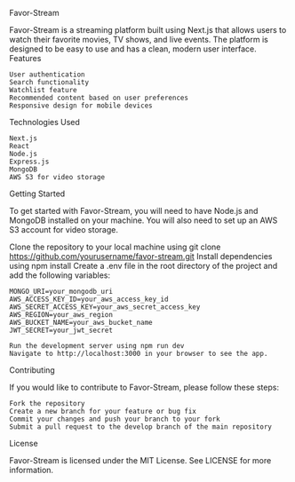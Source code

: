 Favor-Stream

Favor-Stream is a streaming platform built using Next.js that allows users to
watch their favorite movies, TV shows, and live events. The platform is designed
to be easy to use and has a clean, modern user interface. Features

    User authentication
    Search functionality
    Watchlist feature
    Recommended content based on user preferences
    Responsive design for mobile devices

Technologies Used

    Next.js
    React
    Node.js
    Express.js
    MongoDB
    AWS S3 for video storage

Getting Started

To get started with Favor-Stream, you will need to have Node.js and MongoDB
installed on your machine. You will also need to set up an AWS S3 account for
video storage.

Clone the repository to your local machine using git clone https://github.com/yourusername/favor-stream.git
Install dependencies using npm install
Create a .env file in the root directory of the project and add the following variables:


    MONGO_URI=your_mongodb_uri
    AWS_ACCESS_KEY_ID=your_aws_access_key_id
    AWS_SECRET_ACCESS_KEY=your_aws_secret_access_key
    AWS_REGION=your_aws_region
    AWS_BUCKET_NAME=your_aws_bucket_name
    JWT_SECRET=your_jwt_secret

    Run the development server using npm run dev
    Navigate to http://localhost:3000 in your browser to see the app.

Contributing

If you would like to contribute to Favor-Stream, please follow these steps:

    Fork the repository
    Create a new branch for your feature or bug fix
    Commit your changes and push your branch to your fork
    Submit a pull request to the develop branch of the main repository

License

Favor-Stream is licensed under the MIT License. See LICENSE for more
information.
